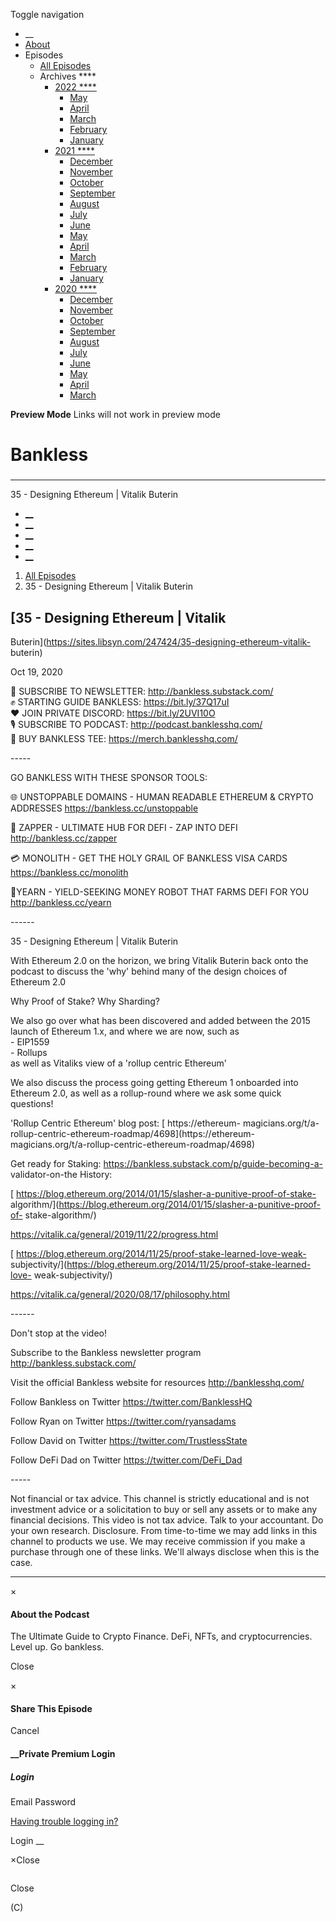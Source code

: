 Toggle navigation [](/247424 "Home Page")

  * __
  * [About]()
  * Episodes 
    * [All Episodes](/247424)
    * Archives ****
      * [2022 ****](/247424/2022)
        * [May](/247424/2022/05)
        * [April](/247424/2022/04)
        * [March](/247424/2022/03)
        * [February](/247424/2022/02)
        * [January](/247424/2022/01)
      * [2021 ****](/247424/2021)
        * [December](/247424/2021/12)
        * [November](/247424/2021/11)
        * [October](/247424/2021/10)
        * [September](/247424/2021/09)
        * [August](/247424/2021/08)
        * [July](/247424/2021/07)
        * [June](/247424/2021/06)
        * [May](/247424/2021/05)
        * [April](/247424/2021/04)
        * [March](/247424/2021/03)
        * [February](/247424/2021/02)
        * [January](/247424/2021/01)
      * [2020 ****](/247424/2020)
        * [December](/247424/2020/12)
        * [November](/247424/2020/11)
        * [October](/247424/2020/10)
        * [September](/247424/2020/09)
        * [August](/247424/2020/08)
        * [July](/247424/2020/07)
        * [June](/247424/2020/06)
        * [May](/247424/2020/05)
        * [April](/247424/2020/04)
        * [March](/247424/2020/03)

**Preview Mode** Links will not work in preview mode

# Bankless

###

* * *

35 - Designing Ethereum | Vitalik Buterin

  * [__](http://twitter.com/banklesshq "Visit Us on Twitter")
  * [__](mailto:ryan@mythos.capital "Email This Podcast")
  * [__](http://feeds.libsyn.com/247424/rss "Subscribe to RSS Feed")
  * [__](https://podcasts.apple.com/us/podcast/bankless/id1499409058?ls=1 "Listen on Apple Podcasts")
  * [__](https://open.spotify.com/show/41TNnXSv5ExcQSzEGLlGhy "Listen on Spotify")

  1. [All Episodes](/247424)
  2. 35 - Designing Ethereum | Vitalik Buterin

## [35 - Designing Ethereum | Vitalik
Buterin](https://sites.libsyn.com/247424/35-designing-ethereum-vitalik-
buterin)

Oct 19, 2020

🚀 SUBSCRIBE TO NEWSLETTER: <http://bankless.substack.com/>  
✊ STARTING GUIDE BANKLESS: <https://bit.ly/37Q17uI>  
❤️ JOIN PRIVATE DISCORD: <https://bit.ly/2UVI10O>  
🎙️ SUBSCRIBE TO PODCAST: <http://podcast.banklesshq.com/>  
👕 BUY BANKLESS TEE: <https://merch.banklesshq.com/>

\-----

GO BANKLESS WITH THESE SPONSOR TOOLS:

🌐 UNSTOPPABLE DOMAINS - HUMAN READABLE ETHEREUM & CRYPTO ADDRESSES
<https://bankless.cc/unstoppable>

🌈 ZAPPER - ULTIMATE HUB FOR DEFI - ZAP INTO DEFI <http://bankless.cc/zapper>

💳 MONOLITH - GET THE HOLY GRAIL OF BANKLESS VISA CARDS
<https://bankless.cc/monolith>

🤖YEARN - YIELD-SEEKING MONEY ROBOT THAT FARMS DEFI FOR YOU
<http://bankless.cc/yearn>

\------

35 - Designing Ethereum | Vitalik Buterin

With Ethereum 2.0 on the horizon, we bring Vitalik Buterin back onto the
podcast to discuss the 'why' behind many of the design choices of Ethereum 2.0

Why Proof of Stake? Why Sharding?

We also go over what has been discovered and added between the 2015 launch of
Ethereum 1.x, and where we are now, such as  
\- EIP1559  
\- Rollups  
as well as Vitaliks view of a 'rollup centric Ethereum'

We also discuss the process going getting Ethereum 1 onboarded into Ethereum
2.0, as well as a rollup-round where we ask some quick questions!

'Rollup Centric Ethereum' blog post: [ https://ethereum-
magicians.org/t/a-rollup-centric-ethereum-roadmap/4698](https://ethereum-
magicians.org/t/a-rollup-centric-ethereum-roadmap/4698)

Get ready for Staking: https://bankless.substack.com/p/guide-becoming-a-
validator-on-the History:

[ https://blog.ethereum.org/2014/01/15/slasher-a-punitive-proof-of-stake-
algorithm/](https://blog.ethereum.org/2014/01/15/slasher-a-punitive-proof-of-
stake-algorithm/)

<https://vitalik.ca/general/2019/11/22/progress.html>

[ https://blog.ethereum.org/2014/11/25/proof-stake-learned-love-weak-
subjectivity/](https://blog.ethereum.org/2014/11/25/proof-stake-learned-love-
weak-subjectivity/)

<https://vitalik.ca/general/2020/08/17/philosophy.html>



\------

Don't stop at the video!

Subscribe to the Bankless newsletter program <http://bankless.substack.com/>

Visit the official Bankless website for resources <http://banklesshq.com/>

Follow Bankless on Twitter <https://twitter.com/BanklessHQ>

Follow Ryan on Twitter <https://twitter.com/ryansadams>

Follow David on Twitter <https://twitter.com/TrustlessState>

Follow DeFi Dad on Twitter <https://twitter.com/DeFi_Dad>

\-----

Not financial or tax advice. This channel is strictly educational and is not
investment advice or a solicitation to buy or sell any assets or to make any
financial decisions. This video is not tax advice. Talk to your accountant. Do
your own research. Disclosure. From time-to-time we may add links in this
channel to products we use. We may receive commission if you make a purchase
through one of these links. We'll always disclose when this is the case.

* * *

×

#### About the Podcast

The Ultimate Guide to Crypto Finance. DeFi, NFTs, and cryptocurrencies. Level
up. Go bankless.

Close

×

#### Share This Episode

Cancel

#### __Private Premium Login

##### Login

Email Password

[Having trouble logging in?](')

Login __

×Close

![]()

Close

(C)

